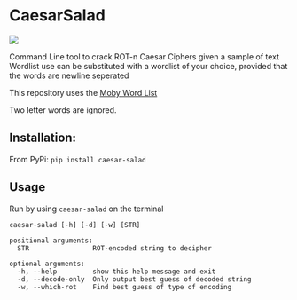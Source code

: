 # CaesarSalad


![](https://i.imgur.com/kXnquKG.gif)

Command Line tool to crack ROT-n Caesar Ciphers given a sample of text
Wordlist use can be substituted with a wordlist of your choice, provided that the words are newline seperated

This repository uses the [Moby Word List](https://github.com/dwyl/english-words)

Two letter words are ignored.


## Installation:

From PyPi: `pip install caesar-salad`


## Usage

Run by using `caesar-salad` on the terminal

```
caesar-salad [-h] [-d] [-w] [STR]

positional arguments:
  STR                ROT-encoded string to decipher

optional arguments:
  -h, --help         show this help message and exit
  -d, --decode-only  Only output best guess of decoded string
  -w, --which-rot    Find best guess of type of encoding
```
